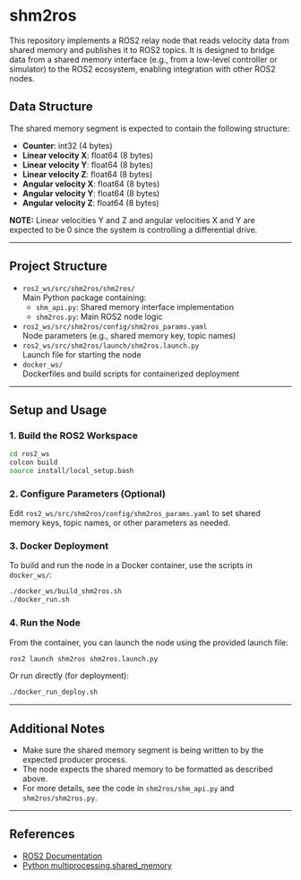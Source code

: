 # shm2ros

This repository implements a ROS2 relay node that reads velocity data from shared memory and publishes it to ROS2 topics. It is designed to bridge data from a shared memory interface (e.g., from a low-level controller or simulator) to the ROS2 ecosystem, enabling integration with other ROS2 nodes.

## Data Structure

The shared memory segment is expected to contain the following structure:

- **Counter**: int32 (4 bytes)
- **Linear velocity X**: float64 (8 bytes)
- **Linear velocity Y**: float64 (8 bytes)
- **Linear velocity Z**: float64 (8 bytes)
- **Angular velocity X**: float64 (8 bytes)
- **Angular velocity Y**: float64 (8 bytes)
- **Angular velocity Z**: float64 (8 bytes)

**NOTE:** Linear velocities Y and Z and angular velocities X and Y are expected to be 0 since the system is controlling a differential drive.

---

## Project Structure

- `ros2_ws/src/shm2ros/shm2ros/`  
  Main Python package containing:
  - `shm_api.py`: Shared memory interface implementation
  - `shm2ros.py`: Main ROS2 node logic
- `ros2_ws/src/shm2ros/config/shm2ros_params.yaml`  
  Node parameters (e.g., shared memory key, topic names)
- `ros2_ws/src/shm2ros/launch/shm2ros.launch.py`  
  Launch file for starting the node
- `docker_ws/`  
  Dockerfiles and build scripts for containerized deployment

---

## Setup and Usage

### 1. Build the ROS2 Workspace

```bash
cd ros2_ws
colcon build
source install/local_setup.bash
```

### 2. Configure Parameters (Optional)

Edit `ros2_ws/src/shm2ros/config/shm2ros_params.yaml` to set shared memory keys, topic names, or other parameters as needed.

### 3. Docker Deployment

To build and run the node in a Docker container, use the scripts in `docker_ws/`:

```bash
./docker_ws/build_shm2ros.sh
./docker_run.sh
```

### 4. Run the Node

From the container, you can launch the node using the provided launch file:

```bash
ros2 launch shm2ros shm2ros.launch.py
```

Or run directly (for deployment):

```bash
./docker_run_deploy.sh
```

---

## Additional Notes

- Make sure the shared memory segment is being written to by the expected producer process.
- The node expects the shared memory to be formatted as described above.
- For more details, see the code in `shm2ros/shm_api.py` and `shm2ros/shm2ros.py`.

---

## References
- [ROS2 Documentation](https://docs.ros.org/en/foxy/index.html)
- [Python multiprocessing.shared_memory](https://docs.python.org/3/library/multiprocessing.shared_memory.html)